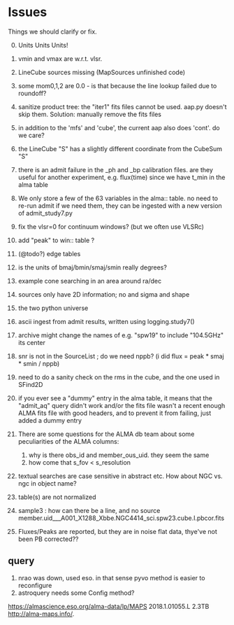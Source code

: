 # Issues

Things we should clarify or fix.

0. Units Units Units!

1. vmin and vmax are w.r.t. vlsr.

3. LineCube sources missing (MapSources unfinished code)

2. some mom0,1,2 are 0.0 - is that because the line lookup failed due to roundoff?

4. sanitize product tree:   the "iter1" fits files cannot be used. aap.py doesn't skip them. Solution: manually remove the fits files

4. in addition to the 'mfs' and 'cube', the current aap also does 'cont'. do we care?

4. the LineCube "S" has a slightly different coordinate from the CubeSum "S"


5. there is an admit failure in the _ph and _bp calibration files.  are they useful for another experiment, e.g.
   flux(time) since we have t_min in the alma table

6. We only store a few of the 63 variables in the alma:: table.  no need to re-run admit if we need them, they can be
   ingested with a new version of admit_study7.py

7. fix the vlsr=0 for continuum windows? (but we often use VLSRc)

8. add "peak" to win:: table ?

9. (@todo?) edge tables

11. is the units of bmaj/bmin/smaj/smin really degrees?

12. example cone searching in an area around ra/dec

13. sources only have 2D information;  no <vmean> and sigma and shape

14. the two python universe

15. ascii ingest from admit results, written using logging.study7()

16. archive might change the names of e.g. "spw19" to include "104.5GHz" its center

17. snr is not in the SourceList ;  do we need nppb? (i did flux = peak * smaj * smin / nppb)

18. need to do a sanity check on the rms in the cube, and the one used in SFind2D

19. if you ever see a "dummy" entry in the alma table, it means that the "admit_aq" query didn't
    work and/or the fits file wasn't a recent enough ALMA fits file with good headers, and to
	prevent it from failing, just added a dummy entry
	
30. There are some questions for the ALMA db team about some peculiarities of the ALMA columns:
    1. why is there obs_id and member_ous_uid. they seem the same
	2. how come that s_fov < s_resolution
	
	
31. textual searches are case sensitive in abstract etc.   How about NGC vs. ngc in object name?

32. table(s) are not normalized

33. sample3 : how can there be a line, and no source  member.uid___A001_X1288_Xbbe.NGC4414_sci.spw23.cube.I.pbcor.fits

34. Fluxes/Peaks are reported, but they are in noise flat data, thye've not been PB corrected??

## query


1. nrao was down, used eso. in that sense pyvo method is easier to reconfigure
2. astroquery needs some Config method?




https://almascience.eso.org/alma-data/lp/MAPS
2018.1.01055.L   2.3TB
http://alma-maps.info/.
